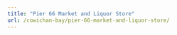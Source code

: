 ```yaml
---
title: "Pier 66 Market and Liquor Store"
url: /cowichan-bay/pier-66-market-and-liquor-store/
---
```


